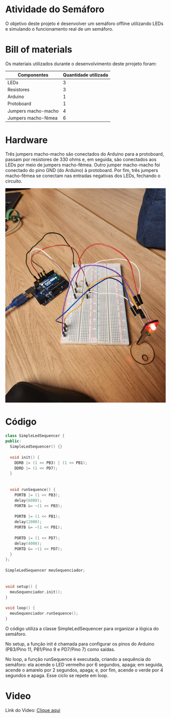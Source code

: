 # Atividade do Semáforo
O objetivo deste projeto é desenvolver um semáforo offline utilizando LEDs e simulando o funcionamento real de um semáforo.

# Bill of materials
Os materiais utilizados durante o desenvolvimento deste prrojeto foram:

**Componentes** | **Quantidade utilizada** 
|----------|----------|
| LEDs | 3 |
| Resistores | 3 | 
| Arduino | 1 | 
| Protoboard |  1 | 
|  Jumpers macho-macho | 4 | 
|  Jumpers macho-fêmea |  6 | 

# Hardware
Três jumpers macho-macho são conectados do Arduino para a protoboard, passam por resistores de 330 ohms e, em seguida, são conectados aos LEDs por meio de jumpers macho-fêmea. Outro jumper macho-macho foi conectado do pino GND (do Arduino) à protoboard. Por fim, três jumpers macho-fêmea se conectam nas entradas negativas dos LEDs, fechando o circuito.

<img src="Semaforo.jpeg">

# Código

```C++
class SimpleLedSequencer {
public:
  SimpleLedSequencer() {}

  void init() {
    DDRB |= (1 << PB3) | (1 << PB1);
    DDRD |= (1 << PD7);
  }


  void runSequence() {
    PORTB |= (1 << PB3);   
    delay(6000);
    PORTB &= ~(1 << PB3);  
    
    PORTB |= (1 << PB1);   
    delay(2000);
    PORTB &= ~(1 << PB1);  
    
    PORTD |= (1 << PD7);   
    delay(4000);
    PORTD &= ~(1 << PD7);  
  }
};

SimpleLedSequencer meuSequenciador;


void setup() {
  meuSequenciador.init();
}

void loop() {
  meuSequenciador.runSequence();
}
```
O código utiliza a classe SimpleLedSequencer para organizar a lógica do semáforo.

No setup, a função init é chamada para configurar os pinos do Arduino (PB3/Pino 11, PB1/Pino 9 e PD7/Pino 7) como saídas.

No loop, a função runSequence é executada, criando a sequência do semáforo: ela acende o LED vermelho por 6 segundos, apaga; em seguida, acende o amarelo por 2 segundos, apaga; e, por fim, acende o verde por 4 segundos e apaga. Esse ciclo se repete em loop.

# Video
Link do Video: [Clique aqui](https://youtube.com/shorts/nrvEAICiETE?feature=share)
